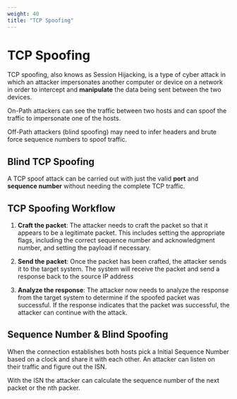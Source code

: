 ```yaml
---
weight: 40
title: "TCP Spoofing"
---
```


# TCP Spoofing

TCP spoofing, also knows as Session Hijacking,  is a type of cyber attack in which an attacker impersonates another computer or device on a network in order to intercept and **manipulate** the data being sent between the two devices.

On-Path attackers can see the traffic between two hosts and can spoof the traffic to impersonate one of the hosts.

Off-Path attackers (blind spoofing) may need to infer headers and brute force sequence numbers to spoof traffic.

## Blind TCP Spoofing

A TCP spoof attack can be carried out with just the valid **port** and **sequence number** without needing the complete TCP traffic.

## TCP Spoofing Workflow

1. **Craft the packet**: The attacker needs to craft the packet so that it appears to be a legitimate packet. This includes setting the appropriate flags, including the correct sequence number and acknowledgment number, and setting the payload if necessary.

2. **Send the packet**: Once the packet has been crafted, the attacker sends it to the target system. The system will receive the packet and send a response back to the source IP address

3. **Analyze the response**: The attacker now needs to analyze the response from the target system to determine if the spoofed packet was successful. If the response indicates that the packet was successful, the attacker can continue with the attack.

## Sequence Number & Blind Spoofing

When the connection establishes both hosts pick a Initial Sequence Number based on a clock and share it with each other. An attacker can listen on their traffic and figure out the ISN.

With the ISN the attacker can calculate the sequence number of the next packet or the nth packer.
